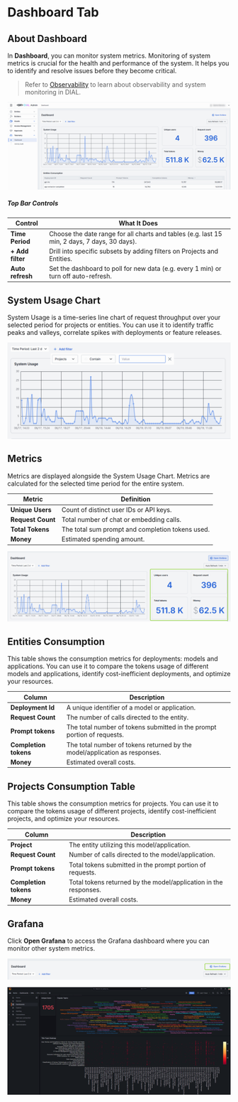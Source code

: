 # Dashboard Tab

## About Dashboard

In **Dashboard**, you can monitor system metrics. Monitoring of system metrics is crucial for the health and performance of the system. It helps you to identify and resolve issues before they become critical.
 
> Refer to [Observability](/docs/platform/8.observability-intro.md) to learn about observability and system monitoring in DIAL.

![](img/78.png)

##### Top Bar Controls

| Control                | What It Does                                                                                 |
| ---------------------- |----------------------------------------------------------------------------------------------|
| **Time Period**        | Choose the date range for all charts and tables (e.g. last 15 min, 2 days, 7 days, 30 days). |
| **+ Add filter**       | Drill into specific subsets by adding filters on Projects and Entities.                                 |
| **Auto refresh**       | Set the dashboard to poll for new data (e.g. every 1 min) or turn off auto-refresh.          |

## System Usage Chart

System Usage is a time-series line chart of request throughput over your selected period for projects or entities. You can use it to identify traffic peaks and valleys, correlate spikes with deployments or feature releases.

![](img/79.png)

## Metrics

Metrics are displayed alongside the System Usage Chart. Metrics are calculated for the selected time period for the entire system.

| Metric            | Definition                                                          |
|-------------------|---------------------------------------------------------------------|
| **Unique Users**  | Count of distinct user IDs or API keys. |
| **Request Count** | Total number of chat or embedding calls.       |
| **Total Tokens**  | The total sum prompt and completion tokens used.           |
| **Money**         | Estimated spending amount.                                   |

![](img/80.png)

## Entities Consumption

This table shows the consumption metrics for deployments: models and applications. You can use it to compare the tokens usage of different models and applications, identify cost-inefficient deployments, and optimize your resources.

| Column                | Description                                               |
|-----------------------|-----------------------------------------------------------|
| **Deployment Id**     | A unique identifier of a model or application.            |
| **Request Count**     | The number of calls directed to the entity.                   |
| **Prompt tokens**     | The total number of tokens submitted in the prompt portion of requests. |
| **Completion tokens** |The total number of tokens returned by the model/application as responses.          |
| **Money**             | Estimated overall costs.                                           |


## Projects Consumption Table

This table shows the consumption metrics for projects. You can use it to compare the tokens usage of different projects, identify cost-inefficient projects, and optimize your resources.

| Column                | Description                                               |
|-----------------------|-----------------------------------------------------------|
| **Project**           | The entity utilizing this model/application.                          |
| **Request Count**     | Number of calls directed to the model/application.                    |
| **Prompt tokens**     | Total tokens submitted in the prompt portion of requests. |
| **Completion tokens** | Total tokens returned by the model/application in the responses.          |
| **Money**             | Estimated overall costs.                                           |

## Grafana

Click **Open Grafana** to access the Grafana dashboard where you can monitor other system metrics.

![](img/81.png)

![](img/grafana.png)